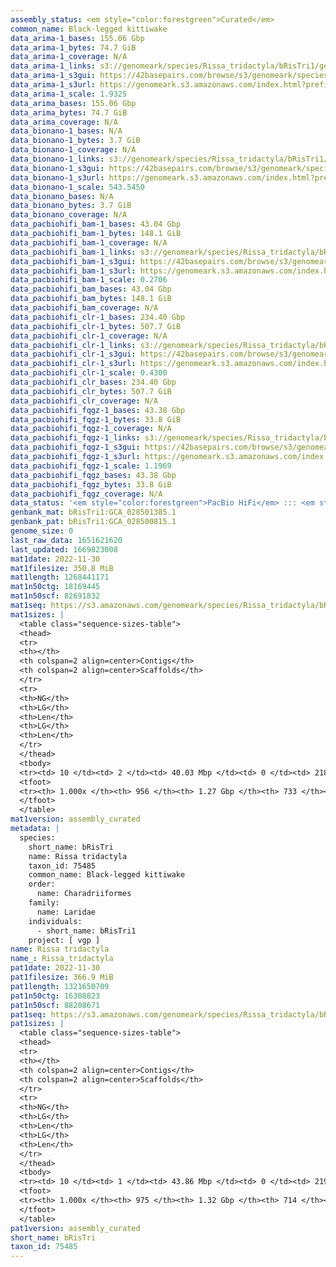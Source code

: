 ```yaml
---
assembly_status: <em style="color:forestgreen">Curated</em>
common_name: Black-legged kittiwake
data_arima-1_bases: 155.06 Gbp
data_arima-1_bytes: 74.7 GiB
data_arima-1_coverage: N/A
data_arima-1_links: s3://genomeark/species/Rissa_tridactyla/bRisTri1/genomic_data/arima/<br>
data_arima-1_s3gui: https://42basepairs.com/browse/s3/genomeark/species/Rissa_tridactyla/bRisTri1/genomic_data/arima/
data_arima-1_s3url: https://genomeark.s3.amazonaws.com/index.html?prefix=species/Rissa_tridactyla/bRisTri1/genomic_data/arima/
data_arima-1_scale: 1.9325
data_arima_bases: 155.06 Gbp
data_arima_bytes: 74.7 GiB
data_arima_coverage: N/A
data_bionano-1_bases: N/A
data_bionano-1_bytes: 3.7 GiB
data_bionano-1_coverage: N/A
data_bionano-1_links: s3://genomeark/species/Rissa_tridactyla/bRisTri1/genomic_data/bionano/<br>
data_bionano-1_s3gui: https://42basepairs.com/browse/s3/genomeark/species/Rissa_tridactyla/bRisTri1/genomic_data/bionano/
data_bionano-1_s3url: https://genomeark.s3.amazonaws.com/index.html?prefix=species/Rissa_tridactyla/bRisTri1/genomic_data/bionano/
data_bionano-1_scale: 543.5450
data_bionano_bases: N/A
data_bionano_bytes: 3.7 GiB
data_bionano_coverage: N/A
data_pacbiohifi_bam-1_bases: 43.04 Gbp
data_pacbiohifi_bam-1_bytes: 148.1 GiB
data_pacbiohifi_bam-1_coverage: N/A
data_pacbiohifi_bam-1_links: s3://genomeark/species/Rissa_tridactyla/bRisTri1/genomic_data/pacbio_hifi/<br>
data_pacbiohifi_bam-1_s3gui: https://42basepairs.com/browse/s3/genomeark/species/Rissa_tridactyla/bRisTri1/genomic_data/pacbio_hifi/
data_pacbiohifi_bam-1_s3url: https://genomeark.s3.amazonaws.com/index.html?prefix=species/Rissa_tridactyla/bRisTri1/genomic_data/pacbio_hifi/
data_pacbiohifi_bam-1_scale: 0.2706
data_pacbiohifi_bam_bases: 43.04 Gbp
data_pacbiohifi_bam_bytes: 148.1 GiB
data_pacbiohifi_bam_coverage: N/A
data_pacbiohifi_clr-1_bases: 234.40 Gbp
data_pacbiohifi_clr-1_bytes: 507.7 GiB
data_pacbiohifi_clr-1_coverage: N/A
data_pacbiohifi_clr-1_links: s3://genomeark/species/Rissa_tridactyla/bRisTri1/genomic_data/pacbio_hifi/<br>
data_pacbiohifi_clr-1_s3gui: https://42basepairs.com/browse/s3/genomeark/species/Rissa_tridactyla/bRisTri1/genomic_data/pacbio_hifi/
data_pacbiohifi_clr-1_s3url: https://genomeark.s3.amazonaws.com/index.html?prefix=species/Rissa_tridactyla/bRisTri1/genomic_data/pacbio_hifi/
data_pacbiohifi_clr-1_scale: 0.4300
data_pacbiohifi_clr_bases: 234.40 Gbp
data_pacbiohifi_clr_bytes: 507.7 GiB
data_pacbiohifi_clr_coverage: N/A
data_pacbiohifi_fqgz-1_bases: 43.38 Gbp
data_pacbiohifi_fqgz-1_bytes: 33.8 GiB
data_pacbiohifi_fqgz-1_coverage: N/A
data_pacbiohifi_fqgz-1_links: s3://genomeark/species/Rissa_tridactyla/bRisTri1/genomic_data/pacbio_hifi/<br>
data_pacbiohifi_fqgz-1_s3gui: https://42basepairs.com/browse/s3/genomeark/species/Rissa_tridactyla/bRisTri1/genomic_data/pacbio_hifi/
data_pacbiohifi_fqgz-1_s3url: https://genomeark.s3.amazonaws.com/index.html?prefix=species/Rissa_tridactyla/bRisTri1/genomic_data/pacbio_hifi/
data_pacbiohifi_fqgz-1_scale: 1.1969
data_pacbiohifi_fqgz_bases: 43.38 Gbp
data_pacbiohifi_fqgz_bytes: 33.8 GiB
data_pacbiohifi_fqgz_coverage: N/A
data_status: '<em style="color:forestgreen">PacBio HiFi</em> ::: <em style="color:forestgreen">Arima</em>'
genbank_mat: bRisTri1:GCA_028501385.1
genbank_pat: bRisTri1:GCA_028500815.1
genome_size: 0
last_raw_data: 1651621620
last_updated: 1669823008
mat1date: 2022-11-30
mat1filesize: 350.8 MiB
mat1length: 1268441171
mat1n50ctg: 18169445
mat1n50scf: 82691832
mat1seq: https://s3.amazonaws.com/genomeark/species/Rissa_tridactyla/bRisTri1/assembly_curated/bRisTri1.mat.cur.20221130.fasta.gz
mat1sizes: |
  <table class="sequence-sizes-table">
  <thead>
  <tr>
  <th></th>
  <th colspan=2 align=center>Contigs</th>
  <th colspan=2 align=center>Scaffolds</th>
  </tr>
  <tr>
  <th>NG</th>
  <th>LG</th>
  <th>Len</th>
  <th>LG</th>
  <th>Len</th>
  </tr>
  </thead>
  <tbody>
  <tr><td> 10 </td><td> 2 </td><td> 40.03 Mbp </td><td> 0 </td><td> 218.21 Mbp </td></tr>  <tr><td> 20 </td><td> 5 </td><td> 33.77 Mbp </td><td> 1 </td><td> 169.94 Mbp </td></tr>  <tr><td> 30 </td><td> 9 </td><td> 31.38 Mbp </td><td> 1 </td><td> 169.94 Mbp </td></tr>  <tr><td> 40 </td><td> 14 </td><td> 22.57 Mbp </td><td> 2 </td><td> 127.36 Mbp </td></tr>  <tr style="background-color:#cccccc;"><td> 50 </td><td> 21 </td><td style="background-color:#88ff88;"> 18.17 Mbp </td><td> 4 </td><td style="background-color:#88ff88;"> 82.69 Mbp </td></tr>  <tr><td> 60 </td><td> 29 </td><td> 12.01 Mbp </td><td> 5 </td><td> 73.85 Mbp </td></tr>  <tr><td> 70 </td><td> 42 </td><td> 6.96 Mbp </td><td> 8 </td><td> 49.13 Mbp </td></tr>  <tr><td> 80 </td><td> 65 </td><td> 4.39 Mbp </td><td> 12 </td><td> 19.37 Mbp </td></tr>  <tr><td> 90 </td><td> 134 </td><td> 0.87 Mbp </td><td> 24 </td><td> 3.16 Mbp </td></tr>  <tr><td> 100 </td><td> 955 </td><td> 14.26 Kbp </td><td> 732 </td><td> 15.14 Kbp </td></tr>  </tbody>
  <tfoot>
  <tr><th> 1.000x </th><th> 956 </th><th> 1.27 Gbp </th><th> 733 </th><th> 1.27 Gbp </th></tr>
  </tfoot>
  </table>
mat1version: assembly_curated
metadata: |
  species:
    short_name: bRisTri
    name: Rissa tridactyla
    taxon_id: 75485
    common_name: Black-legged kittiwake
    order:
      name: Charadriiformes
    family:
      name: Laridae
    individuals:
      - short_name: bRisTri1
    project: [ vgp ]
name: Rissa tridactyla
name_: Rissa_tridactyla
pat1date: 2022-11-30
pat1filesize: 366.9 MiB
pat1length: 1321650709
pat1n50ctg: 16308823
pat1n50scf: 88208671
pat1seq: https://s3.amazonaws.com/genomeark/species/Rissa_tridactyla/bRisTri1/assembly_curated/bRisTri1.pat.cur.20221130.fasta.gz
pat1sizes: |
  <table class="sequence-sizes-table">
  <thead>
  <tr>
  <th></th>
  <th colspan=2 align=center>Contigs</th>
  <th colspan=2 align=center>Scaffolds</th>
  </tr>
  <tr>
  <th>NG</th>
  <th>LG</th>
  <th>Len</th>
  <th>LG</th>
  <th>Len</th>
  </tr>
  </thead>
  <tbody>
  <tr><td> 10 </td><td> 1 </td><td> 43.86 Mbp </td><td> 0 </td><td> 219.60 Mbp </td></tr>  <tr><td> 20 </td><td> 5 </td><td> 35.57 Mbp </td><td> 1 </td><td> 168.50 Mbp </td></tr>  <tr><td> 30 </td><td> 9 </td><td> 26.52 Mbp </td><td> 2 </td><td> 127.73 Mbp </td></tr>  <tr><td> 40 </td><td> 15 </td><td> 18.49 Mbp </td><td> 3 </td><td> 94.79 Mbp </td></tr>  <tr style="background-color:#cccccc;"><td> 50 </td><td> 22 </td><td style="background-color:#88ff88;"> 16.31 Mbp </td><td> 4 </td><td style="background-color:#88ff88;"> 88.21 Mbp </td></tr>  <tr><td> 60 </td><td> 31 </td><td> 12.79 Mbp </td><td> 6 </td><td> 74.01 Mbp </td></tr>  <tr><td> 70 </td><td> 45 </td><td> 8.15 Mbp </td><td> 8 </td><td> 56.07 Mbp </td></tr>  <tr><td> 80 </td><td> 65 </td><td> 4.68 Mbp </td><td> 11 </td><td> 23.75 Mbp </td></tr>  <tr><td> 90 </td><td> 128 </td><td> 0.90 Mbp </td><td> 21 </td><td> 7.62 Mbp </td></tr>  <tr><td> 100 </td><td> 974 </td><td> 13.70 Kbp </td><td> 713 </td><td> 13.70 Kbp </td></tr>  </tbody>
  <tfoot>
  <tr><th> 1.000x </th><th> 975 </th><th> 1.32 Gbp </th><th> 714 </th><th> 1.32 Gbp </th></tr>
  </tfoot>
  </table>
pat1version: assembly_curated
short_name: bRisTri
taxon_id: 75485
---
```

